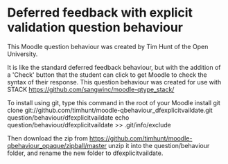 # Deferred feedback with explicit validation question behaviour

This Moodle question behaviour was created by Tim Hunt of the Open University.

It is like the standard deferred feedback behaviour, but with the addition of
a 'Check' button that the student can click to get Moodle to check the syntax
of their response. This question behaviour was created for use with STACK
https://github.com/sangwinc/moodle-qtype_stack/

To install using git, type this command in the root of your Moodle install
    git clone git://github.com/timhunt/moodle-qbehaviour_dfexplicitvaildate.git question/behaviour/dfexplicitvaildate
    echo question/behaviour/dfexplicitvaildate >> .git/info/exclude

Then download the zip from
    https://github.com/timhunt/moodle-qbehaviour_opaque/zipball/master
unzip it into the question/behaviour folder, and rename the new
folder to dfexplicitvaildate.
